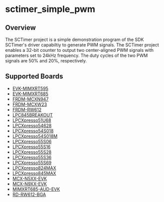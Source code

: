 # sctimer_simple_pwm

## Overview
The SCTimer project is a simple demonstration program of the SDK SCTimer's driver capabiltiy to generate PWM signals.
The SCTimer project enables a 32-bit counter to output two center-aligned PWM signals with parameters set to 24kHz frequency.
The duty cycles of the two PWM signals are 50% and 20%, respectively.

## Supported Boards
- [EVK-MIMXRT595](../../../_boards/evkmimxrt595/driver_examples/sctimer/simple_pwm/example_board_readme.md)
- [EVK-MIMXRT685](../../../_boards/evkmimxrt685/driver_examples/sctimer/simple_pwm/example_board_readme.md)
- [FRDM-MCXN947](../../../_boards/frdmmcxn947/driver_examples/sctimer/simple_pwm/example_board_readme.md)
- [FRDM-MCXW23](../../../_boards/frdmmcxw23/driver_examples/sctimer/simple_pwm/example_board_readme.md)
- [FRDM-RW612](../../../_boards/frdmrw612/driver_examples/sctimer/simple_pwm/example_board_readme.md)
- [LPC845BREAKOUT](../../../_boards/lpc845breakout/driver_examples/sctimer/simple_pwm/example_board_readme.md)
- [LPCXpresso51U68](../../../_boards/lpcxpresso51u68/driver_examples/sctimer/simple_pwm/example_board_readme.md)
- [LPCXpresso54628](../../../_boards/lpcxpresso54628/driver_examples/sctimer/simple_pwm/example_board_readme.md)
- [LPCXpresso54S018](../../../_boards/lpcxpresso54s018/driver_examples/sctimer/simple_pwm/example_board_readme.md)
- [LPCXpresso54S018M](../../../_boards/lpcxpresso54s018m/driver_examples/sctimer/simple_pwm/example_board_readme.md)
- [LPCXpresso55S06](../../../_boards/lpcxpresso55s06/driver_examples/sctimer/simple_pwm/example_board_readme.md)
- [LPCXpresso55S16](../../../_boards/lpcxpresso55s16/driver_examples/sctimer/simple_pwm/example_board_readme.md)
- [LPCXpresso55S28](../../../_boards/lpcxpresso55s28/driver_examples/sctimer/simple_pwm/example_board_readme.md)
- [LPCXpresso55S36](../../../_boards/lpcxpresso55s36/driver_examples/sctimer/simple_pwm/example_board_readme.md)
- [LPCXpresso55S69](../../../_boards/lpcxpresso55s69/driver_examples/sctimer/simple_pwm/example_board_readme.md)
- [LPCXpresso824MAX](../../../_boards/lpcxpresso824max/driver_examples/sctimer/simple_pwm/example_board_readme.md)
- [LPCXpresso845MAX](../../../_boards/lpcxpresso845max/driver_examples/sctimer/simple_pwm/example_board_readme.md)
- [MCX-N5XX-EVK](../../../_boards/mcxn5xxevk/driver_examples/sctimer/simple_pwm/example_board_readme.md)
- [MCX-N9XX-EVK](../../../_boards/mcxn9xxevk/driver_examples/sctimer/simple_pwm/example_board_readme.md)
- [MIMXRT685-AUD-EVK](../../../_boards/mimxrt685audevk/driver_examples/sctimer/simple_pwm/example_board_readme.md)
- [RD-RW612-BGA](../../../_boards/rdrw612bga/driver_examples/sctimer/simple_pwm/example_board_readme.md)
